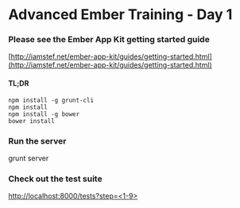 # Advanced Ember Training - Day 1

### Please see the Ember App Kit getting started guide  
[http://iamstef.net/ember-app-kit/guides/getting-started.html](http://iamstef.net/ember-app-kit/guides/getting-started.html)

#### TL;DR
`npm install -g grunt-cli`  
`npm install`  
`npm install -g bower`  
`bower install`


### Run the server
grunt server

### Check out the test suite
[http://localhost:8000/tests?step=<1-9>](http://localhost:8000/tests?step=1)
